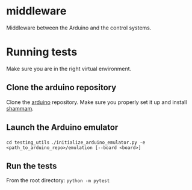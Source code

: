 # middleware
Middleware between the Arduino and the control systems.

# Running tests
Make sure you are in the right virtual environment.

## Clone the arduino repository
Clone the [arduino](https://github.com/Verbozeteam/arduino) repository. Make sure you properly set it up and install [shammam](https://github.com/Hasan-Jawaheri/shammam).

## Launch the Arduino emulator
`cd testing_utils`
`./initialize_arduino_emulator.py -e <path_to_arduino_repo>/emulation [--board <board>]`

## Run the tests
From the root directory: `python -m pytest`

